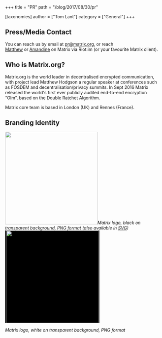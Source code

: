+++
title = "PR"
path = "/blog/2017/08/30/pr"

[taxonomies]
author = ["Tom Lant"]
category = ["General"]
+++

<h2>Press/Media Contact</h2>
You can reach us by email at <a href="mailto:pr@matrix.org">pr@matrix.org</a>, or reach <a href="https://riot.im/develop/#/user/@matthew:matrix.org?action=chat">Matthew</a> or <a href="https://riot.im/develop/#/user/@amandine:matrix.org?action=chat">Amandine</a> on Matrix via Riot.im (or your favourite Matrix client).
<h2>Who is Matrix.org?</h2>
Matrix.org is the world leader in decentralised encrypted communication, with project lead Matthew Hodgson a regular speaker at conferences such as FOSDEM and decentralisation/privacy summits. In Sept 2016 Matrix released the world's first ever publicly audited end-to-end encryption “Olm”, based on the Double Ratchet Algorithm.

Matrix core team is based in London (UK) and Rennes (France).

<h2>Branding Identity</h2>
<a href="https://github.com/vector-im/logos/raw/master/matrix/matrix-logo.png"><img class="alignnone size-medium" src="https://github.com/vector-im/logos/raw/master/matrix/matrix-logo.png" width="300" /></a><em>Matrix logo, black on transparent background, PNG format (also available in <a href="https://github.com/vector-im/logos/raw/master/matrix/matrix-logo.svg">SVG</a>)</em>

<span style="padding-left: 3px; padding-right: 3px; background: black; display: inline-block;">
<a href="https://github.com/vector-im/logos/raw/master/matrix/matrix-logo-white.png"><img class="alignnone size-medium" src="https://github.com/vector-im/logos/raw/master/matrix/matrix-logo-white.png" width="300" /></a></span>

<em>Matrix logo, white on transparent background, PNG format</em>
<h4></h4>
